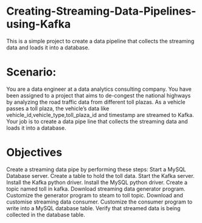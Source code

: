 # Creating-Streaming-Data-Pipelines-using-Kafka
This is a simple project to create a data pipeline that collects the streaming data and loads it into a database.

# Scenario:

You are a data engineer at a data analytics consulting company. You have been assigned to a project that aims to de-congest the national highways by analyzing the road traffic data from different toll plazas. As a vehicle passes a toll plaza, the vehicle’s data like vehicle_id,vehicle_type,toll_plaza_id and timestamp are streamed to Kafka. Your job is to create a data pipe line that collects the streaming data and loads it into a database.

# Objectives
Create a streaming data pipe by performing these steps:
    Start a MySQL Database server.
    Create a table to hold the toll data.
    Start the Kafka server.
    Install the Kafka python driver.
    Install the MySQL python driver.
    Create a topic named toll in kafka.
    Download streaming data generator program.
    Customize the generator program to steam to toll topic.
    Download and customise streaming data consumer.
    Customize the consumer program to write into a MySQL database table.
    Verify that streamed data is being collected in the database table.
